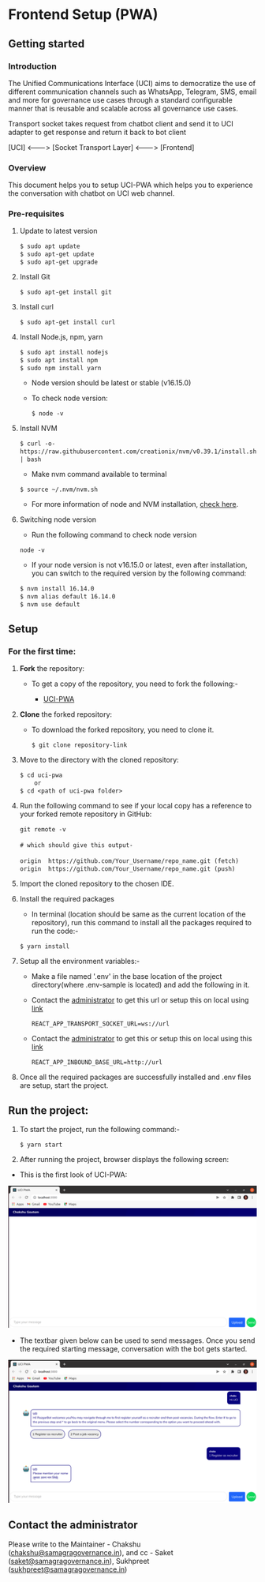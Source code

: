 # Frontend Setup (PWA)

## Getting started

### Introduction

The Unified Communications Interface (UCI) aims to democratize the use of different communication channels such as WhatsApp, Telegram, SMS, email and more for governance use cases through a standard configurable manner that is reusable and scalable across all governance use cases.

Transport socket takes request from chatbot client and send it to UCI adapter to get response and return it back to bot client

[UCI] <---> [Socket Transport Layer] <---> [Frontend]

### Overview

This document helps you to setup UCI-PWA which helps you to experience the conversation with chatbot on UCI web channel.

### Pre-requisites

1. Update to latest version

   ```
   $ sudo apt update
   $ sudo apt-get update
   $ sudo apt-get upgrade
   ```

2. Install Git

   ```
   $ sudo apt-get install git
   ```

3. Install curl

   ```
   $ sudo apt-get install curl
   ```

4. Install Node.js, npm, yarn

   ```
   $ sudo apt install nodejs
   $ sudo apt install npm
   $ sudo npm install yarn
   ```

   - Node version should be latest or stable (v16.15.0)
   - To check node version:

     ```
     $ node -v
     ```

5. Install NVM

   ```
   $ curl -o- https://raw.githubusercontent.com/creationix/nvm/v0.39.1/install.sh | bash
   ```

   - Make nvm command available to terminal

   ```
   $ source ~/.nvm/nvm.sh
   ```

   - For more information of node and NVM installation, [check here](https://www.digitalocean.com/community/tutorials/how-to-install-node-js-on-ubuntu-20-04).

6. Switching node version

   - Run the following command to check node version

   ```
   node -v
   ```

   - If your node version is not v16.15.0 or latest, even after installation, you can switch to the required version by the following command:

   ```
   $ nvm install 16.14.0
   $ nvm alias default 16.14.0
   $ nvm use default
   ```

## Setup

### For the first time:

1. **Fork** the repository:

   - To get a copy of the repository, you need to fork the following:-

     - [UCI-PWA](https://github.com/samagra-comms/uci-web-channel)

2. **Clone** the forked repository:

   - To download the forked repository, you need to clone it.

     ```
     $ git clone repository-link
     ```

3. Move to the directory with the cloned repository:

   ```
   $ cd uci-pwa
       or
   $ cd <path of uci-pwa folder>
   ```

4. Run the following command to see if your local copy has a reference to your forked remote repository in GitHub:

   ```
   git remote -v

   # which should give this output-

   origin  https://github.com/Your_Username/repo_name.git (fetch)
   origin  https://github.com/Your_Username/repo_name.git (push)
   ```

5. Import the cloned repository to the chosen IDE.

6. Install the required packages

   - In terminal (location should be same as the current location of the repository), run this command to install all the packages required to run the code:-

   ```
   $ yarn install
   ```

7. Setup all the environment variables:-

   - Make a file named '.env' in the base location of the project directory(where .env-sample is located) and add the following in it.

   - Contact the [administrator](#contact-the-administrator) to get this url or setup this on local using [link](/use/developer/development-environment/transport-socket_pwa.md)

     ```
     REACT_APP_TRANSPORT_SOCKET_URL=ws://url
     ```

   - Contact the [administrator](#contact-the-administrator) to get this or setup this on local using this [link](/use/developer/development-environment/backend-setup.md)

     ```
     REACT_APP_INBOUND_BASE_URL=http://url
     ```

8. Once all the required packages are successfully installed and .env files are setup, start the project.

## Run the project:

1. To start the project, run the following command:-

   ```
   $ yarn start
   ```

2. After running the project, browser displays the following screen:

- This is the first look of UCI-PWA:

![UCI-PWA front-end first look](../../../media/uci-pwa_view.png)

- The textbar given below can be used to send messages. Once you send the required starting message, conversation with the bot gets started.

![UCI-PWA front-end first look](../../../media/uci-pwa_working.png)

## Contact the administrator

Please write to the Maintainer - Chakshu (chakshu@samagragovernance.in), and cc - Saket (saket@samagragovernance.in), Sukhpreet (sukhpreet@samagragovernance.in)
